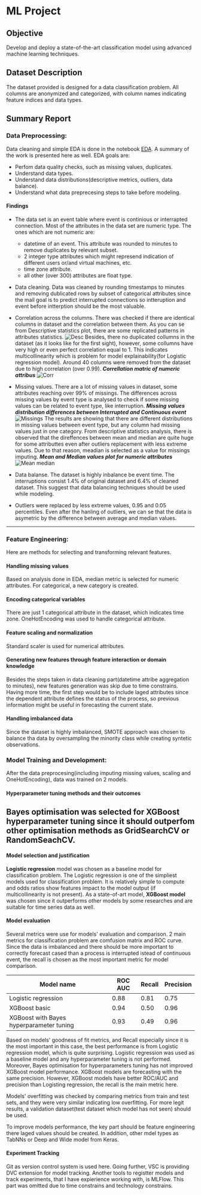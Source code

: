# ML Project
## Objective
Develop and deploy a state-of-the-art classification model using advanced machine learning techniques.

## Dataset Description
The dataset provided is designed for a data classification problem. All columns are anonymized and categorized, with column names indicating feature indices and data types.

## Summary Report

### Data Preprocessing:
Data cleaning and simple EDA is done in the notebook [EDA](./EDA.ipynb). A summary of the work is presented here as well. 
EDA goals are:
- Perfom data quality checks, such as missing values, duplicates.
- Understand data types.
- Understand data distributions(descriptive metrics, outliers, data balance).
- Understand what data preprecesing steps to take before modeling.

#### Findings

- The data set is an event table where event is continious or interrapted connection. Most of the attributes in the data set are numeric type. The ones which are not numeric are:
    - datetime of an event. This attribute was rounded to minutes to remove duplicates by relevant subset.
    - 2 integer type attributes which might represend indication of different users or/and virtual machines, etc.
    - time zone attribute.
    - all other (over 300) attributes are float type. 

- Data cleaning. Data was cleaned by rounding timestamps to minutes and removing dublicated rows by subset of categorical attributes since the mail goal is to predict interrupted connections so intteruption and event before intterption should be the most valuable.
- Correlation across the columns. There was checked if there are identical columns in dataset and the correlation between them. As you can se from Descriptive statistics plot, there are some replicated patterns in attributes statistics. 
![Desc](./pictures/desr_plot.png)
Besides, there no duplicated collumns in the dataset (as it looks like for the first sight), however, some collumns have very high or even perfect correlation equal to 1. This indicates multicollinearity which is problem for model explainability(for Logistic regression model). Around 40 columns were removed from the dataset due to high correlation (over 0.99).
***Correllation matric of numeric attribus*** 
![Corr](./pictures/corr.png)
- Missing values. There are a lot of missing values in dataset, some attributes reaching over 99% of missings. The differences across missing values by event type is analysed to check if some missing values can be related to event type, like interruption.
***Missing values distribution differences between Interrupted and Continuous event*** 
![Missings](./pictures/missing_diff.png)
The results are showing that there are different distributions in missing values between event type, but any column had missing values just in one category. From descriptive statistics analysis, there is observed that the direffences between mean and median are quite huge for some attributtes even after outliers replacement with less extreme values. Due to that reason, meadian is selected as a value for missings imputing.
***Mean and Median values plot for numeric attributes***
![Mean median](./pictures/mean_median.png)
- Data balanse. The dataset is highly inbalance be event time. The interruptions consist 1.4% of original dataset and 6.4% of cleaned dataset. This suggest that data balancing techniques should be used while modeling.
- Outliers were replaced by less extreme values, 0.95 and 0.05 percentiles. Even after the hanling of outliers, we can se that the data is asymetric by the difference between average and median values.
---
### Feature Engineering:
Here are methods for selecting and transforming relevant features.
#### Handling missing values
Based on analysis done in EDA, median metric is selected for numeric attributes. For categorical, a new category is created. 
#### Encoding categorical variables
There are just 1 categorical attribute in the dataset, which indicates time zone. OneHotEncoding was used to handle categorical attribute.
#### Feature scaling and normalization
Standard scaler is used for numerical attributes.
#### Generating new features through feature interaction or domain knowledge
Besides the steps taken in data cleaning part(datetime attribe aggregation to minutes), new features generation was skip due to time constrains. Having more time, the first step would be to include laged attributes since the dependent attribute defines the status of the process, so previous information might be useful in forecasting the current state.
#### Handling imbalanced data
Since the dataset is highly imbalanced, SMOTE approach was chosen to balance tha data by oversampling the minority class while creating syntetic observations.
### Model Training and Development:
After the data preprocesing(including imputing missing values, scaling and OneHotEncoding), data was trained on 2 models.
#### Hyperparameter tuning methods and their outcomes
Bayes optimisation was selected for XGBoost hyperparameter tuning since it should outperfom other optimisation methods as GridSearchCV or RandomSeachCV.
---
#### Model selection and justification
**Logistic regression** model was chosen as a baseline model for classification problem. The Logistic regression is one of the simpliest models used for classification problem. It is relatively simple to compute and odds ratios show features impact to the model output (if multicollinearity is not present).
As a state-of-art model, **XGBoost model** was chosen since it outperforms other models by some researches and are suitable for time series data as well. 
#### Model evaluation
Several metrics were use for models' evaluation and comparison. 2 main metrics for classification problem are comfusion matrix and ROC curve. Since the data is imbalanced and there should be more important to correctly forecast cased than a process is interrupted istead of continuous event, the recall is chosen as the most important metric for model comparison.

|Model name | ROC AUC | Recall | Precision|
|----------------------------------------|----------|----------|----------|
|Logistic regression	|0.88|	0.81|	0.75|
|XGBoost basic	|0.94 |	0.50 |	0.96 |
|XGBoost with Bayes hyperparameter tuning	|0.93|	0.49 |	0.96|

Based on models' goodness of fit metrics, and Recall especially since it is the most important in this case, the best performance is from Logistic regression model, which is quite surprising. Logistic regression was used as a baseline model and any hyperparameter tuning is not performed. Moreover, Bayes optimisation for hyperparameters tuning has not improved XGBoost model performance. XGBoost models are forecasting with the same precision. However, XGBoost models have better ROC/AUC and precision than Logisting regression, the recall is the main metric here.

Models' overfitting was checked by comparing metrics from train and test sets, and they were very similar indicating low overfitting. For more legit results, a validation dataset(test dataset which model has not seen) should be used.

To improve models performance, the key part should be feature engineering there laged values should be created. In addition, other mdel types as TabNNs or Deep and Wide model from Keras.

#### Experiment Tracking
Git as version control system is used here. Going further, VSC is providing DVC extension for model tracking. Another tools to registter models and track experiments, that I have expierience working with, is MLFlow. This part was omitted due to time constrains and technology constrains.

